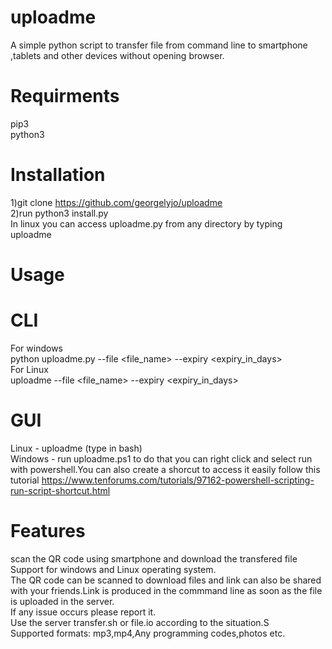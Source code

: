 # uploadme
A simple python script to transfer file from command line to smartphone ,tablets and other devices without opening browser.
# Requirments
pip3<br/>
python3
# Installation
1)git clone https://github.com/georgelyjo/uploadme</br>
2)run python3 install.py</br>
In linux you can access uploadme.py from any directory by typing uploadme  </br> 
# Usage
# CLI
For windows</br>
python uploadme.py --file  <file_name> --expiry <expiry_in_days> </br>
For Linux</br>
uploadme --file  <file_name> --expiry <expiry_in_days> </br>
# GUI
Linux - uploadme (type in bash)</br>
Windows - run uploadme.ps1 to do that you can right click and select run with powershell.You can also create a shorcut to access it easily follow this tutorial
https://www.tenforums.com/tutorials/97162-powershell-scripting-run-script-shortcut.html</br>
# Features
scan the QR code using smartphone and download the transfered file</br>
Support for windows and Linux operating system.</br>
The QR code can be scanned to download files and link can also be shared with your friends.Link is produced in the commmand line as soon as the file is uploaded in the server.</br>
If any issue occurs please report it.</br>
Use the server transfer.sh or file.io according to the situation.S</br>
Supported formats: mp3,mp4,Any programming codes,photos etc.</br>


